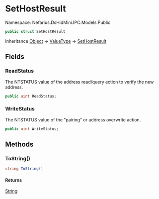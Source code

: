 # SetHostResult

Namespace: Nefarius.DsHidMini.IPC.Models.Public

```csharp
public struct SetHostResult
```

Inheritance [Object](https://docs.microsoft.com/en-us/dotnet/api/system.object) → [ValueType](https://docs.microsoft.com/en-us/dotnet/api/system.valuetype) → [SetHostResult](./nefarius.dshidmini.ipc.models.public.sethostresult.md)

## Fields

### <a id="fields-readstatus"/>**ReadStatus**

The NTSTATUS value of the address read/query action to verify the new address.

```csharp
public uint ReadStatus;
```

### <a id="fields-writestatus"/>**WriteStatus**

The NTSTATUS value of the "pairing" or address overwrite action.

```csharp
public uint WriteStatus;
```

## Methods

### <a id="methods-tostring"/>**ToString()**

```csharp
string ToString()
```

#### Returns

[String](https://docs.microsoft.com/en-us/dotnet/api/system.string)
